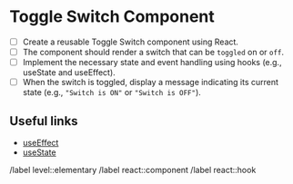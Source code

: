 # Toggle Switch Component

- [ ] Create a reusable Toggle Switch component using React.
- [ ] The component should render a switch that can be `toggled` on or `off`.
- [ ] Implement the necessary state and event handling using hooks (e.g., useState and useEffect).
- [ ] When the switch is toggled, display a message indicating its current state (e.g., `"Switch is ON"` or `"Switch is OFF"`).

## Useful links

- [useEffect](https://react.dev/reference/react/useEffect)
- [useState](https://react.dev/reference/react/useState)

/label level::elementary
/label react::component
/label react::hook
